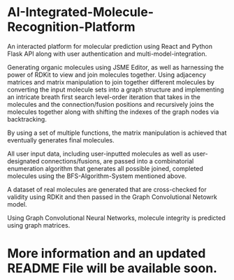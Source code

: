 # AI-Integrated-Molecule-Recognition-Platform
An interacted platform for molecular prediction using React and Python Flask API along with user authentication and multi-model-integration.

Generating organic molecules using JSME Editor, as well as harnessing the power of RDKit to view and join molecules together. Using adjacency matrices and matrix manipulation to join together different molecules by converting the input molecule sets into a graph structure and implementing an intricate breath first search level-order iteration that takes in the molecules and the connection/fusion positions and recursively joins the molecules together along with shifting the indexes of the graph nodes via backtracking. 

By using a set of multiple functions, the matrix manipulation is achieved that eventually generates final molecules.

All user input data, including user-inputted molecules as well as user-designated connections/fusions, are passed into a combinatorial enumeration algorithm that generates all possible joined, completed molecules using the BFS-Algorithm-System mentioned above.

A dataset of real molecules are generated that are cross-checked for validity using RDKit and then passed in the Graph Convolutional Netowrk model.

Using Graph Convolutional Neural Networks, molecule integrity is predicted using graph matrices.

# More information and an updated README File will be available soon.


